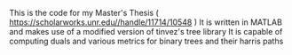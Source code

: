This is the code for my Master's Thesis ( https://scholarworks.unr.edu//handle/11714/10548 )
It is written in MATLAB and makes use of a modified version of tinvez's tree library
It is capable of computing duals and various metrics for binary trees and their harris paths
 
